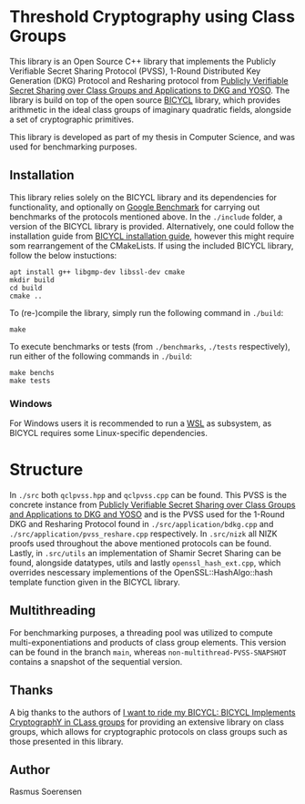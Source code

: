 # Threshold Cryptography using Class Groups 

This library is an Open Source C++ library that implements the Publicly Verifiable Secret Sharing Protocol (PVSS), 1-Round Distributed Key Generation (DKG) Protocol and Resharing protocol from 
[Publicly Verifiable Secret Sharing over Class Groups and Applications to DKG and YOSO](https://eprint.iacr.org/2023/1651).
The library is build on top of the open source [BICYCL](https://gite.lirmm.fr/crypto/bicycl) library, which provides arithmetic
in the ideal class groups of imaginary quadratic fields, alongside a set of cryptographic primitives. 

This library is developed as part of my thesis in Computer Science, and was used for benchmarking purposes.

## Installation
This library relies solely on the BICYCL library and its dependencies for functionality, and optionally on [Google Benchmark](https://github.com/google/benchmark)
for carrying out benchmarks of the protocols mentioned above. In the `./include` folder, a version of the BICYCL library is provided.
Alternatively, one could follow the installation guide from [BICYCL installation guide](https://gite.lirmm.fr/crypto/bicycl/-/blob/master/doc/installation.md?ref_type=heads),
however this might require som rearrangement of the CMakeLists. If using the included BICYCL library, follow the below instuctions:

    apt install g++ libgmp-dev libssl-dev cmake
    mkdir build
    cd build
    cmake ..

To (re-)compile the library, simply run the following command in `./build`:

    make

To execute benchmarks or tests (from `./benchmarks`, `./tests` respectively), run either of the following commands in `./build`:

    make benchs
    make tests

### Windows

For Windows users it is recommended to run a [WSL](https://learn.microsoft.com/en-us/windows/wsl/install) as subsystem, as BICYCL requires some Linux-specific dependencies.

# Structure
In `./src` both `qclpvss.hpp` and `qclpvss.cpp` can be found. This PVSS is the concrete instance from [Publicly Verifiable Secret Sharing over Class Groups and Applications to DKG and YOSO](https://eprint.iacr.org/2023/1651) and is the PVSS used for the 1-Round DKG and Resharing Protocol found in `./src/application/bdkg.cpp` and `./src/application/pvss_reshare.cpp` respectively. In `.src/nizk` all NIZK proofs used throughout the above mentioned protocols can be found. Lastly, in `.src/utils` an implementation of Shamir Secret Sharing can be found, alongside datatypes, utils and lastly `openssl_hash_ext.cpp`, which overrides nescessary implementions of the OpenSSL::HashAlgo::hash template function given in the BICYCL library.

## Multithreading
For benchmarking purposes, a threading pool was utilized to compute multi-exponentiations and products of class group elements. This version can be found in the branch `main`, whereas `non-multithread-PVSS-SNAPSHOT` contains a snapshot of the sequential version.

## Thanks
A big thanks to the authors of [I want to ride my BICYCL: BICYCL Implements CryptographY in CLass groups](https://eprint.iacr.org/2022/1466)
for providing an extensive library on class groups, which allows for cryptographic protocols on class groups such as those presented
in this library.

## Author
Rasmus Soerensen
